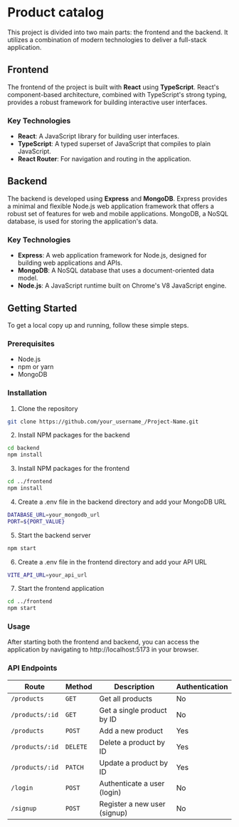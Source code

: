 # Product catalog

This project is divided into two main parts: the frontend and the backend. It utilizes a combination of modern technologies to deliver a full-stack application.

## Frontend

The frontend of the project is built with **React** using **TypeScript**. React's component-based architecture, combined with TypeScript's strong typing, provides a robust framework for building interactive user interfaces.

### Key Technologies

- **React**: A JavaScript library for building user interfaces.
- **TypeScript**: A typed superset of JavaScript that compiles to plain JavaScript.
- **React Router**: For navigation and routing in the application.


## Backend

The backend is developed using **Express** and **MongoDB**. Express provides a minimal and flexible Node.js web application framework that offers a robust set of features for web and mobile applications. MongoDB, a NoSQL database, is used for storing the application's data.

### Key Technologies

- **Express**: A web application framework for Node.js, designed for building web applications and APIs.
- **MongoDB**: A NoSQL database that uses a document-oriented data model.
- **Node.js**: A JavaScript runtime built on Chrome's V8 JavaScript engine.

## Getting Started

To get a local copy up and running, follow these simple steps.

### Prerequisites

- Node.js
- npm or yarn
- MongoDB

### Installation

1. Clone the repository
  ```sh
  git clone https://github.com/your_username_/Project-Name.git
  ```

2. Install NPM packages for the backend
 ```sh
cd backend
npm install
```

3. Install NPM packages for the frontend
 ```sh
cd ../frontend
npm install
```

4. Create a .env file in the backend directory and add your MongoDB URL
 ```sh
DATABASE_URL=your_mongodb_url
PORT=${PORT_VALUE}
```
5. Start the backend server
 ```sh
npm start
```
6. Create a .env file in the frontend directory and add your API URL
 ```sh
VITE_API_URL=your_api_url
```

7. Start the frontend application
 ```sh
cd ../frontend
npm start
```

### Usage
After starting both the frontend and backend, you can access the application by navigating to http://localhost:5173 in your browser.


### API Endpoints

Route | Method | Description | Authentication
--- | --- | --- | ---
`/products` | `GET` | Get all products | No
`/products/:id` | `GET` | Get a single product by ID | No
`/products` | `POST` | Add a new product | Yes
`/products/:id` | `DELETE` | Delete a product by ID | Yes
`/products/:id` | `PATCH` | Update a product by ID | Yes
`/login` | `POST` | Authenticate a user (login) | No
`/signup` | `POST` | Register a new user (signup) | No

